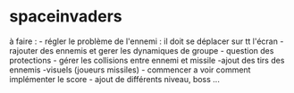 # spaceinvaders

à  faire :
    - régler le problème de l'ennemi : il doit se déplacer sur tt l'écran 
    -rajouter des ennemis et gerer les dynamiques de groupe 
    - question des protections 
    - gérer les collisions entre ennemi et missile 
    -ajout des tirs des ennemis 
    -visuels (joueurs missiles)
    - commencer a voir comment implémenter le score 
    - ajout de différents niveau, boss ... 